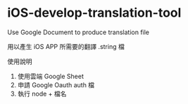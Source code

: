 # iOS-develop-translation-tool
Use Google Document to produce translation file

用以產生 iOS APP 所需要的翻譯 .string 檔

使用說明 
1. 使用雲端  Google Sheet
2. 申請 Google Oauth auth 檔
3. 執行 node + 檔名
